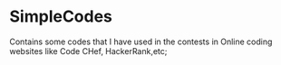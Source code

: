 # SimpleCodes
Contains some codes that I have used in the contests in Online coding websites like Code CHef, HackerRank,etc;
